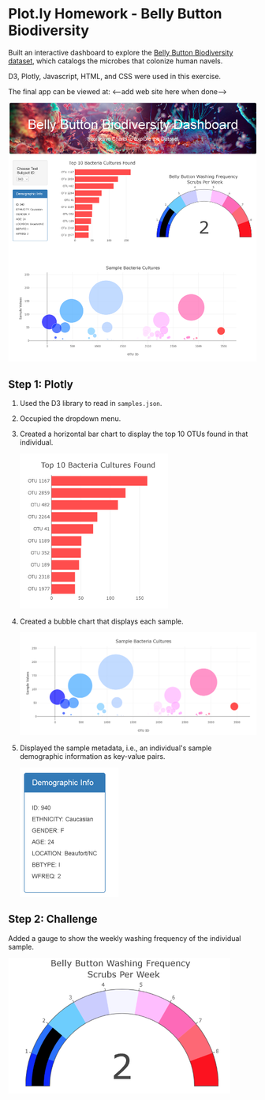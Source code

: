 # Plot.ly Homework - Belly Button Biodiversity

Built an interactive dashboard to explore the [Belly Button Biodiversity dataset](http://robdunnlab.com/projects/belly-button-biodiversity/), which catalogs the microbes that colonize human navels.

D3, Plotly, Javascript, HTML, and CSS were used in this exercise.

The final app can be viewed at: <--add web site here when done-->

  ![Dashboard](Images/dashboard.png)



## Step 1: Plotly

1. Used the D3 library to read in `samples.json`.

2. Occupied the dropdown menu.

3. Created a horizontal bar chart  to display the top 10 OTUs found in that individual.


    ![Bar Chart](Images/bar.png)

4. Created a bubble chart that displays each sample.

    ![Bubble Chart](Images/bubble.png)

5. Displayed the sample metadata, i.e., an individual's sample demographic information as key-value pairs.

    ![Meta Data](Images/meta.png)



## Step 2:  Challenge  

Added a gauge to show the weekly washing frequency of the individual sample.

  ![Gauge](Images/gauge.png)


